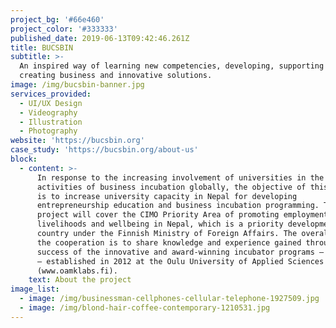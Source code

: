 ```yaml
---
project_bg: '#66e460'
project_color: '#333333'
published_date: 2019-06-13T09:42:46.261Z
title: BUCSBIN
subtitle: >-
  An inspired way of learning new competencies, developing, supporting &
  creating business and innovative solutions.
image: /img/bucsbin-banner.jpg
services_provided:
  - UI/UX Design
  - Videography
  - Illustration
  - Photography
website: 'https://bucsbin.org'
case_study: 'https://bucsbin.org/about-us'
block:
  - content: >-
      In response to the increasing involvement of universities in the applied
      activities of business incubation globally, the objective of this project
      is to increase university capacity in Nepal for developing
      entrepreneurship education and business incubation programming. The
      project will cover the CIMO Priority Area of promoting employment,
      livelihoods and wellbeing in Nepal, which is a priority development
      country under the Finnish Ministry of Foreign Affairs. The overall goal of
      the cooperation is to share knowledge and experience gained through the
      success of the innovative and award-winning incubator programs – Oamk LABs
      – established in 2012 at the Oulu University of Applied Sciences
      (www.oamklabs.fi).
    text: About the project
image_list:
  - image: /img/businessman-cellphones-cellular-telephone-1927509.jpg
  - image: /img/blond-hair-coffee-contemporary-1210531.jpg
---
```


